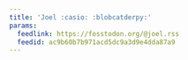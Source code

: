 ```yaml
---
title: 'Joel :casio: :blobcatderpy:'
params:
  feedlink: https://fosstodon.org/@joel.rss
  feedid: ac9b60b7b971acd5dc9a3d9e4dda87a9
---
```

